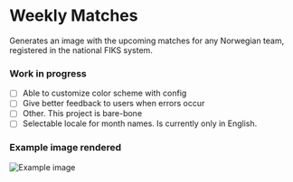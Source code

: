 # Weekly Matches

Generates an image with the upcoming matches for any Norwegian team, registered in the national FIKS system. 


### Work in progress
* [ ] Able to customize color scheme with config
* [ ] Give better feedback to users when errors occur
* [ ] Other. This project is bare-bone
* [ ] Selectable locale for month names. Is currently only in English.

### Example image rendered
![Example image](https://raw.githubusercontent.com/mentisy/weekly-matches/master/example/weekly-matches-example.png)
